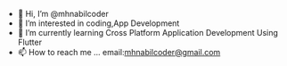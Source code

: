 - 👋 Hi, I’m @mhnabilcoder
- 👀 I’m interested in coding,App Development
- 🌱 I’m currently learning Cross Platform Application Development Using Flutter
- 📫 How to reach me ...
      email:mhnabilcoder@gmail.com

<!---
mhnabilcoder/mhnabilcoder is a ✨ special ✨ repository because its `README.md` (this file) appears on your GitHub profile.
You can click the Preview link to take a look at your changes.
--->
